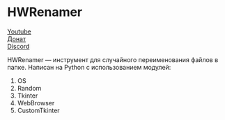 # HWRenamer

<a href="https://www.youtube.com/@HelloWorld56913">Youtube</a></br>
<a href="https://new.donatepay.ru/@HWDP56">Донат</a></br>
<a href="https://discord.gg/3gBC4wh9Dh">Discord</a></br>

HWRenamer — инструмент для случайного переименования файлов в папке.
Написан на Python с использованием модулей:
1. OS
2. Random
3. Tkinter
4. WebBrowser
5. CustomTkinter

